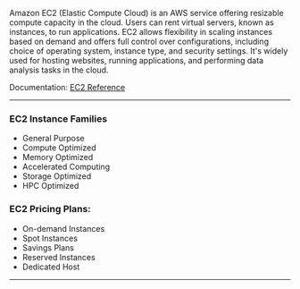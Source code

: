 Amazon EC2 (Elastic Compute Cloud) is an AWS service offering resizable compute capacity in the cloud. Users can rent virtual servers, known as instances, to run applications. EC2 allows flexibility in scaling instances based on demand and offers full control over configurations, including choice of operating system, instance type, and security settings. It's widely used for hosting websites, running applications, and performing data analysis tasks in the cloud.

Documentation: [EC2 Reference](https://aws.amazon.com/ec2/)
___
### EC2 Instance Families
- General Purpose
- Compute Optimized
- Memory Optimized
- Accelerated Computing
- Storage Optimized
- HPC Optimized
### EC2 Pricing Plans:
- On-demand Instances
- Spot Instances
- Savings Plans
- Reserved Instances
- Dedicated Host

___
